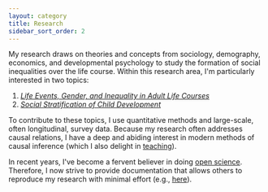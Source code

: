 ```yaml
---
layout: category
title: Research
sidebar_sort_order: 2
---
```


My research draws on theories and concepts from sociology, demography, economics, and developmental psychology to study the formation of social inequalities over the life course. Within this research area, I'm particularly interested in two topics:

1) *[Life Events, Gender, and Inequality in Adult Life Courses](/events)*
2) *[Social Stratification of Child Development](/develop)*

To contribute to these topics, I use quantitative methods and large-scale, often longitudinal, survey data. Because my research often addresses causal relations, I have a deep and abiding interest in modern methods of causal inference (which I also delight in [teaching](/web-causal-inference)). 

In recent years, I've become a fervent believer in doing [open science](https://en.wikipedia.org/wiki/Open_science). Therefore, I now strive to provide documentation that allows others to reproduce my research with minimal effort (e.g., [here](https://osf.io/m8trg)).
